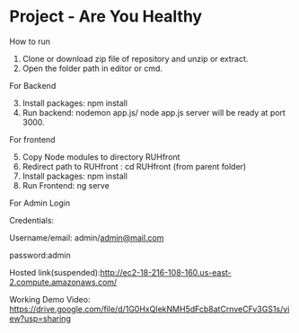 # Project - Are You Healthy
How to run
1. Clone or download zip file of repository and unzip or extract.
2. Open the folder path in editor or cmd.

For Backend

3. Install packages: npm install
4. Run backend: nodemon app.js/ node app.js
server will be ready at port 3000.

For frontend

5. Copy Node modules to directory RUHfront
6. Redirect path to RUHfront : cd RUHfront (from parent folder)
7. Install packages: npm install
8. Run Frontend: ng serve

For Admin Login

Credentials:

Username/email: admin/admin@mail.com

password:admin

Hosted link(suspended):http://ec2-18-216-108-160.us-east-2.compute.amazonaws.com/

Working Demo Video: https://drive.google.com/file/d/1G0HxQIekNMH5dFcb8atCrnveCFv3GS1s/view?usp=sharing
